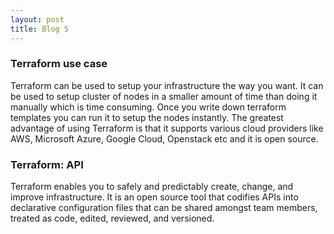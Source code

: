 ```yaml
---
layout: post
title: Blog 5
---
```


### Terraform use case

Terraform can be used to setup your infrastructure the way you want. It can be used to setup cluster of nodes in a smaller amount of time than doing it manually which is time consuming. Once you write down terraform templates you can run it to setup the nodes instantly. The greatest advantage of using Terraform is that it supports various cloud providers like AWS, Microsoft Azure, Google Cloud, Openstack etc and it is open source.

### Terraform: API

Terraform enables you to safely and predictably create, change, and improve infrastructure. It is an open source tool that codifies APIs into declarative configuration files that can be shared amongst team members, treated as code, edited, reviewed, and versioned.